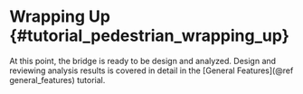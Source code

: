 Wrapping Up {#tutorial_pedestrian_wrapping_up}
============
At this point, the bridge is ready to be design and analyzed. Design and reviewing analysis results is covered in detail in the [General Features](@ref general_features) tutorial.
